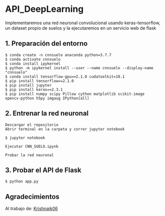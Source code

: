 # API_DeepLearning

Implementaremos una red neuronal convolucional usando keras-tensorflow, un dataset propio de suelos y la ejecutaremos en un servicio web de flask


## 1. Preparación del entorno
    $ conda create -n cnnsuelo anaconda python=3.7.7
    $ conda activate cnnsuelo
    $ conda install ipykernel
    $ python -m ipykernel install --user --name cnnsuelo --display-name "cnnsuelo"
    $ conda install tensorflow-gpu==2.1.0 cudatoolkit=10.1
    $ pip install tensorflow==2.1.0
    $ pip install jupyter
    $ pip install keras==2.3.1
    $ pip install numpy scipy Pillow cython matplotlib scikit-image opencv-python h5py imgaug IPython[all]
    
 ## 2. Entrenar la red neuronal
 
    Descargar el repositorio
    Abrir terminal en la carpeta y correr jupyter notebook
    
    $ jupyter notebook
    
    Ejecutar CNN_SUELO.ipynb
    
    Probar la red neuronal
    
## 3. Probar el API de Flask

    $ python app.py


## Agradecimientos

Al trabajo de: 
[Krishnaik06](https://github.com/DavidReveloLuna/API_DeepLearning)
